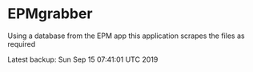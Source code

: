 # EPMgrabber
Using a database from the EPM app this application scrapes the files as required


Latest backup: Sun Sep 15 07:41:01 UTC 2019
